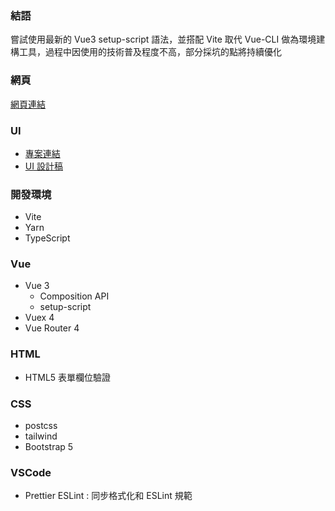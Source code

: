 ### 結語

嘗試使用最新的 Vue3 setup-script 語法，並搭配 Vite 取代 Vue-CLI 做為環境建構工具，過程中因使用的技術普及程度不高，部分採坑的點將持續優化

### 網頁
[網頁連結](https://jerry-yeh.github.io/F2E-Payment/#/)
### UI
- [專案連結](https://challenge.thef2e.com/user/1600?schedule=3421#works-3421)
- [UI 設計稿](https://z7x2c0v0b8.github.io/the_f2e_2nd/online_payment.html#artboard1)

### 開發環境
- Vite
- Yarn
- TypeScript

### Vue
- Vue 3
  - Composition API
  - setup-script
- Vuex 4
- Vue Router 4

### HTML
- HTML5 表單欄位驗證

### CSS
- postcss
- tailwind
- Bootstrap 5

### VSCode
- Prettier ESLint : 同步格式化和 ESLint 規範